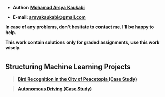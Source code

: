 - **Author: [Mohamad Arsya Kaukabi][1]**

- **E-mail: arsyakaukabi@gmail.com**

**In case of any problems, don't hesitate to [contact me][1]. I'll be happy to help.**

**This work contain solutions only for graded assignments, use this work wisely.**

[1]:https://www.instagram.com/arsyakaukabi/


#




## Structuring Machine Learning Projects ##

> [**Bird Recognition in the City of Peacetopia (Case Study)**][2]

> [**Autonomous Driving (Case Study)**][3]

[2]:/Mandatory%20Courses/Structuring%20Machine%20Learning%20Projects/Autonomous-Driving-Case-Study-Coursera.png
[3]:/Mandatory%20Courses/Structuring%20Machine%20Learning%20Projects/Bird-Recognition-in-the-City-of-Peacetopia-Case-Study-Coursera.png

